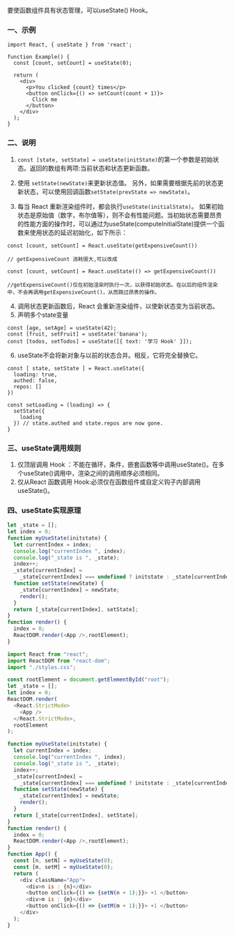要使函数组件具有状态管理，可以useState() Hook。
### 一、示例
```
import React, { useState } from 'react';

function Example() {
  const [count, setCount] = useState(0);

  return (
    <div>
      <p>You clicked {count} times</p>
      <button onClick={() => setCount(count + 1)}>
        Click me
      </button>
    </div>
  );
}
```
### 二、说明
1. `const [state, setState] = useState(initState)`的第一个参数是初始状态。返回的数组有两项:当前状态和状态更新函数。

2. 使用 `setState(newState)`来更新状态值。 另外，如果需要根据先前的状态更新状态，可以使用回调函数`setState(prevState => newState)`。

3. 每当 React 重新渲染组件时，都会执行`useState(initialState)`。 如果初始状态是原始值（数字，布尔值等），则不会有性能问题。当初始状态需要昂贵的性能方面的操作时，可以通过为useState(computeInitialState)提供一个函数来使用状态的延迟初始化，如下所示：
```
const [count, setCount] = React.useState(getExpensiveCount())

// getExpensiveCount 消耗很大,可以改成

const [count, setCount] = React.useState(() => getExpensiveCount())

//getExpensiveCount()仅在初始渲染时执行一次，以获得初始状态。在以后的组件渲染中，不会再调用getExpensiveCount()，从而跳过昂贵的操作。
```
4. 调用状态更新函数后，React 会重新渲染组件，以使新状态变为当前状态。
5. 声明多个state变量
```
const [age, setAge] = useState(42);
const [fruit, setFruit] = useState('banana');
const [todos, setTodos] = useState([{ text: '学习 Hook' }]);
```
6. useState不会将新对象与以前的状态合并。相反，它将完全替换它。
```
const [ state, setState ] = React.useState({
  loading: true,
  authed: false,
  repos: []
})

const setLoading = (loading) => {
  setState({
    loading
  }) // state.authed and state.repos are now gone.
}
```
### 三、useState调用规则
1. 仅顶层调用 Hook ：不能在循环，条件，嵌套函数等中调用useState()。在多个useState()调用中，渲染之间的调用顺序必须相同。
2. 仅从React 函数调用 Hook:必须仅在函数组件或自定义钩子内部调用useState()。
### 四、useState实现原理
```javascript
let _state = [];
let index = 0;
function myUseState(initstate) {
  let currentIndex = index;
  console.log("currentIndex ", index);
  console.log("_state is ", _state);
  index++;
  _state[currentIndex] =
    _state[currentIndex] === undefined ? initstate : _state[currentIndex];
  function setState(newState) {
    _state[currentIndex] = newState;
    render();
  }
  return [_state[currentIndex], setState];
}
function render() {
  index = 0;
  ReactDOM.render(<App />,rootElement);
}
```

```javascript
import React from "react";
import ReactDOM from "react-dom";
import "./styles.css";

const rootElement = document.getElementById("root");
let _state = [];
let index = 0;
ReactDOM.render(
  <React.StrictMode>
    <App />
  </React.StrictMode>,
  rootElement
);

function myUseState(initstate) {
  let currentIndex = index;
  console.log("currentIndex ", index);
  console.log("_state is ", _state);
  index++;
  _state[currentIndex] =
    _state[currentIndex] === undefined ? initstate : _state[currentIndex];
  function setState(newState) {
    _state[currentIndex] = newState;
    render();
  }
  return [_state[currentIndex], setState];
}
function render() {
  index = 0;
  ReactDOM.render(<App />,rootElement);
}
function App() {
  const [n, setN] = myUseState(0);
  const [m, setM] = myUseState(0);
  return (
    <div className="App">
      <div>n is : {n}</div>
      <button onClick={() => {setN(n + 1);}}> +1 </button>
      <div>m is : {m}</div>
      <button onClick={() => {setM(m + 1);}}> +1 </button>
    </div>
  );
}

```


